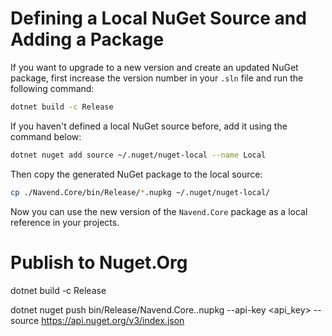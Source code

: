 # Defining a Local NuGet Source and Adding a Package

If you want to upgrade to a new version and create an updated NuGet package, first increase the version number in your `.sln` file and run the following command:

```bash
dotnet build -c Release
```

If you haven't defined a local NuGet source before, add it using the command below:

```bash
dotnet nuget add source ~/.nuget/nuget-local --name Local
```

Then copy the generated NuGet package to the local source:

```bash
cp ./Navend.Core/bin/Release/*.nupkg ~/.nuget/nuget-local/
```

Now you can use the new version of the `Navend.Core` package as a local reference in your projects.

# Publish to Nuget.Org

dotnet build -c Release

dotnet nuget push bin/Release/Navend.Core.<version>.nupkg --api-key <api_key> --source https://api.nuget.org/v3/index.json